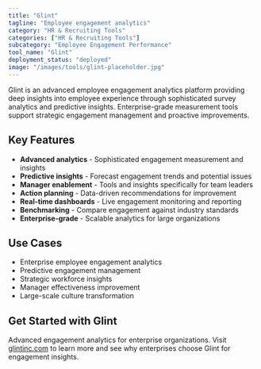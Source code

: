 ```yaml
---
title: "Glint"
tagline: "Employee engagement analytics"
category: "HR & Recruiting Tools"
categories: ["HR & Recruiting Tools"]
subcategory: "Employee Engagement Performance"
tool_name: "Glint"
deployment_status: "deployed"
image: "/images/tools/glint-placeholder.jpg"
---
```

Glint is an advanced employee engagement analytics platform providing deep insights into employee experience through sophisticated survey analytics and predictive insights. Enterprise-grade measurement tools support strategic engagement management and proactive improvements.

## Key Features

- **Advanced analytics** - Sophisticated engagement measurement and insights
- **Predictive insights** - Forecast engagement trends and potential issues
- **Manager enablement** - Tools and insights specifically for team leaders
- **Action planning** - Data-driven recommendations for improvement
- **Real-time dashboards** - Live engagement monitoring and reporting
- **Benchmarking** - Compare engagement against industry standards
- **Enterprise-grade** - Scalable analytics for large organizations

## Use Cases

- Enterprise employee engagement analytics
- Predictive engagement management
- Strategic workforce insights
- Manager effectiveness improvement
- Large-scale culture transformation

## Get Started with Glint

Advanced engagement analytics for enterprise organizations. Visit [glintinc.com](https://www.glintinc.com) to learn more and see why enterprises choose Glint for engagement insights.
